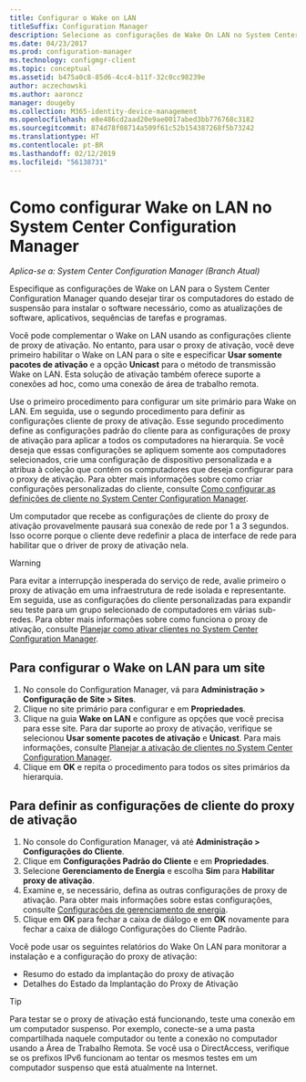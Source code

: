 ```yaml
---
title: Configurar o Wake on LAN
titleSuffix: Configuration Manager
description: Selecione as configurações de Wake On LAN no System Center Configuration Manager.
ms.date: 04/23/2017
ms.prod: configuration-manager
ms.technology: configmgr-client
ms.topic: conceptual
ms.assetid: b475a0c8-85d6-4cc4-b11f-32c0cc98239e
author: aczechowski
ms.author: aaroncz
manager: dougeby
ms.collection: M365-identity-device-management
ms.openlocfilehash: e8e486cd2aad20e9ae0017abed3bb776768c3182
ms.sourcegitcommit: 874d78f08714a509f61c52b154387268f5b73242
ms.translationtype: HT
ms.contentlocale: pt-BR
ms.lasthandoff: 02/12/2019
ms.locfileid: "56138731"
---
```

# <a name="how-to-configure-wake-on-lan-in-system-center-configuration-manager"></a>Como configurar Wake on LAN no System Center Configuration Manager

*Aplica-se a: System Center Configuration Manager (Branch Atual)*

Especifique as configurações de Wake on LAN para o System Center Configuration Manager quando desejar tirar os computadores do estado de suspensão para instalar o software necessário, como as atualizações de software, aplicativos, sequências de tarefas e programas.

Você pode complementar o Wake on LAN usando as configurações cliente de proxy de ativação. No entanto, para usar o proxy de ativação, você deve primeiro habilitar o Wake on LAN para o site e especificar **Usar somente pacotes de ativação** e a opção **Unicast** para o método de transmissão Wake on LAN. Esta solução de ativação também oferece suporte a conexões ad hoc, como uma conexão de área de trabalho remota.

Use o primeiro procedimento para configurar um site primário para Wake on LAN. Em seguida, use o segundo procedimento para definir as configurações cliente de proxy de ativação. Esse segundo procedimento define as configurações padrão do cliente para as configurações de proxy de ativação para aplicar a todos os computadores na hierarquia. Se você deseja que essas configurações se apliquem somente aos computadores selecionados, crie uma configuração de dispositivo personalizada e a atribua à coleção que contém os computadores que deseja configurar para o proxy de ativação. Para obter mais informações sobre como criar configurações personalizadas do cliente, consulte [Como configurar as definições de cliente no System Center Configuration Manager](../../../core/clients/deploy/configure-client-settings.md).

Um computador que recebe as configurações de cliente do proxy de ativação provavelmente pausará sua conexão de rede por 1 a 3 segundos. Isso ocorre porque o cliente deve redefinir a placa de interface de rede para habilitar que o driver de proxy de ativação nela.

> [!WARNING]
> Para evitar a interrupção inesperada do serviço de rede, avalie primeiro o proxy de ativação em uma infraestrutura de rede isolada e representante. Em seguida, use as configurações do cliente personalizadas para expandir seu teste para um grupo selecionado de computadores em várias sub-redes. Para obter mais informações sobre como funciona o proxy de ativação, consulte [Planejar como ativar clientes no System Center Configuration Manager](../../../core/clients/deploy/plan/plan-wake-up-clients.md).

## <a name="to-configure-wake-on-lan-for-a-site"></a>Para configurar o Wake on LAN para um site

1. No console do Configuration Manager, vá para **Administração > Configuração de Site > Sites**.
2. Clique no site primário para configurar e em **Propriedades**.
3. Clique na guia **Wake on LAN** e configure as opções que você precisa para esse site. Para dar suporte ao proxy de ativação, verifique se selecionou **Usar somente pacotes de ativação** e **Unicast**. Para mais informações, consulte [Planejar a ativação de clientes no System Center Configuration Manager](../../../core/clients/deploy/plan/plan-wake-up-clients.md).
4. Clique em **OK** e repita o procedimento para todos os sites primários da hierarquia.

## <a name="to-configure-wake-up-proxy-client-settings"></a>Para definir as configurações de cliente do proxy de ativação

1. No console do Configuration Manager, vá até **Administração > Configurações do Cliente**.
2. Clique em **Configurações Padrão do Cliente** e em **Propriedades**.
3. Selecione **Gerenciamento de Energia** e escolha **Sim** para **Habilitar proxy de ativação**.
4. Examine e, se necessário, defina as outras configurações de proxy de ativação. Para obter mais informações sobre estas configurações, consulte [Configurações de gerenciamento de energia](../../../core/clients/deploy/about-client-settings.md#power-management).
5. Clique em **OK** para fechar a caixa de diálogo e em **OK** novamente para fechar a caixa de diálogo Configurações do Cliente Padrão.

Você pode usar os seguintes relatórios do Wake On LAN para monitorar a instalação e a configuração do proxy de ativação:

- Resumo do estado da implantação do proxy de ativação
- Detalhes do Estado da Implantação do Proxy de Ativação

> [!TIP]
> Para testar se o proxy de ativação está funcionando, teste uma conexão em um computador suspenso. Por exemplo, conecte-se a uma pasta compartilhada naquele computador ou tente a conexão no computador usando a Área de Trabalho Remota. Se você usa o DirectAccess, verifique se os prefixos IPv6 funcionam ao tentar os mesmos testes em um computador suspenso que está atualmente na Internet.
